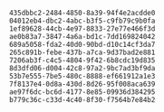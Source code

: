 
                435dbbc2-2484-4850-8a39-94f4e2acdde0
                04012eb4-dbc2-4abc-b3f5-c9fb79c9b0fa
                1ef89628-44cb-4e97-8833-27e77e466f3d
                ae0b83a7-3847-4a6a-bd1c-7dd169824042
                689a5058-fda2-40d0-90bd-d10c14cf3da7
                265c891b-febe-437b-a7ca-9d37bad2e881
                7206ab3f-c4c5-4804-9f42-6b8cdc19d835
                8d3dfd06-d004-42c8-97a2-9bc7ad3bf9da
                53b7e555-7be5-480c-8888-ef661912a1e3
                7f8137e4-0d8a-430d-8d26-95f008aca639
                ae97f6dc-bc6d-4177-8e85-09936d384295
                b779c36c-c33d-4c40-8f30-f7564b7e84b2
                